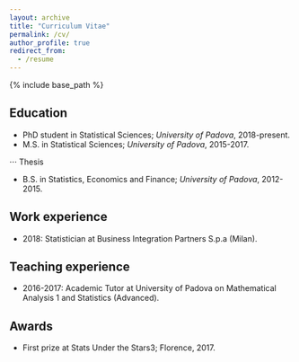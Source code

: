 ```yaml
---
layout: archive
title: "Curriculum Vitae"
permalink: /cv/
author_profile: true
redirect_from:
  - /resume
---
```


{% include base_path %}

Education
------
* PhD student in Statistical Sciences; _University of Padova_, 2018-present.
* M.S. in Statistical Sciences; _University of Padova_, 2015-2017.

⋅⋅⋅ Thesis 

* B.S. in Statistics, Economics and Finance; _University of Padova_, 2012-2015.

Work experience
------
* 2018: Statistician at Business Integration Partners S.p.a (Milan).
  
Teaching experience
------
* 2016-2017: Academic Tutor at University of Padova on Mathematical Analysis 1 and Statistics (Advanced).

Awards
------
* First prize at Stats Under the Stars3; Florence, 2017.

